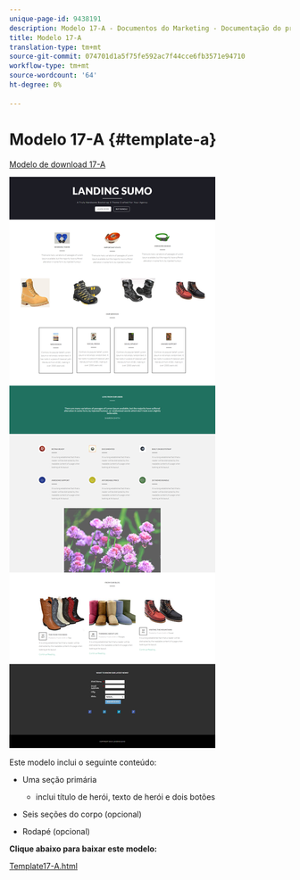 ```yaml
---
unique-page-id: 9438191
description: Modelo 17-A - Documentos do Marketing - Documentação do produto
title: Modelo 17-A
translation-type: tm+mt
source-git-commit: 074701d1a5f75fe592ac7f44cce6fb3571e94710
workflow-type: tm+mt
source-wordcount: '64'
ht-degree: 0%

---
```



# Modelo 17-A {#template-a}

[Modelo de download 17-A](https://docs.marketo.com/download/attachments/9438191/template-17a.html?version=1&amp;modificationdate=1439842942000&amp;api=v2)

![](assets/image2015-8-17-15-3a13-3a9.png)

Este modelo inclui o seguinte conteúdo:

* Uma seção primária

   * inclui título de herói, texto de herói e dois botões

* Seis seções do corpo (opcional)
* Rodapé (opcional)

**Clique abaixo para baixar este modelo:**

[Template17-A.html](https://docs.marketo.com/download/attachments/9438191/template-17a.html?version=1&amp;modificationdate=1439842942000&amp;api=v2)
